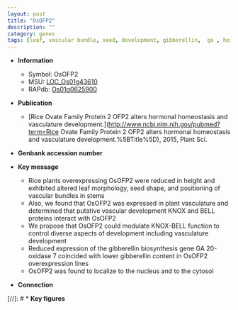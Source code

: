 ```yaml
---
layout: post
title: "OsOFP2"
description: ""
category: genes
tags: [leaf, vascular bundle, seed, development, gibberellin,  ga , height, nucleus, Gibberellin, GA, vascular development, gibberellin biosynthesis]
---
```


* **Information**  
    + Symbol: OsOFP2  
    + MSU: [LOC_Os01g43610](http://rice.uga.edu/cgi-bin/ORF_infopage.cgi?orf=LOC_Os01g43610)  
    + RAPdb: [Os01g0625900](http://rapdb.dna.affrc.go.jp/viewer/gbrowse_details/irgsp1?name=Os01g0625900)  

* **Publication**  
    + [Rice Ovate Family Protein 2 OFP2 alters hormonal homeostasis and vasculature development.](http://www.ncbi.nlm.nih.gov/pubmed?term=Rice Ovate Family Protein 2 OFP2 alters hormonal homeostasis and vasculature development.%5BTitle%5D), 2015, Plant Sci.

* **Genbank accession number**  

* **Key message**  
    + Rice plants overexpressing OsOFP2 were reduced in height and exhibited altered leaf morphology, seed shape, and positioning of vascular bundles in stems
    + Also, we found that OsOFP2 was expressed in plant vasculature and determined that putative vascular development KNOX and BELL proteins interact with OsOFP2
    + We propose that OsOFP2 could modulate KNOX-BELL function to control diverse aspects of development including vasculature development
    + Reduced expression of the gibberellin biosynthesis gene GA 20-oxidase 7 coincided with lower gibberellin content in OsOFP2 overexpression lines
    + OsOFP2 was found to localize to the nucleus and to the cytosol

* **Connection**  

[//]: # * **Key figures**  



